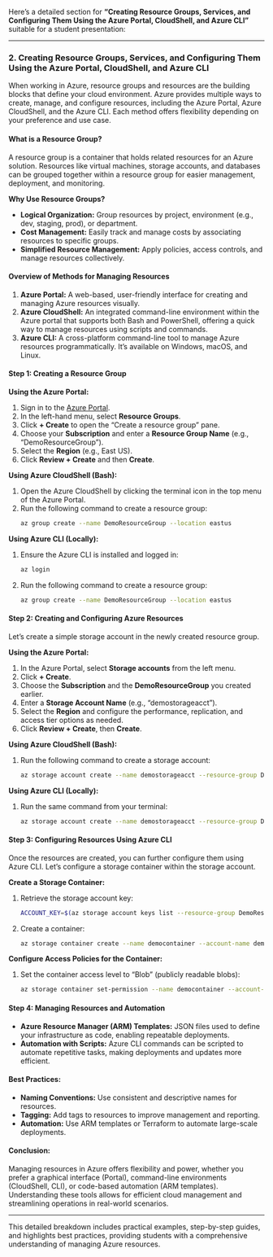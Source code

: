 Here’s a detailed section for **“Creating Resource Groups, Services, and Configuring Them Using the Azure Portal, CloudShell, and Azure CLI”** suitable for a student presentation:

---

### **2. Creating Resource Groups, Services, and Configuring Them Using the Azure Portal, CloudShell, and Azure CLI**

When working in Azure, resource groups and resources are the building blocks that define your cloud environment. Azure provides multiple ways to create, manage, and configure resources, including the Azure Portal, Azure CloudShell, and the Azure CLI. Each method offers flexibility depending on your preference and use case.

#### **What is a Resource Group?**
A resource group is a container that holds related resources for an Azure solution. Resources like virtual machines, storage accounts, and databases can be grouped together within a resource group for easier management, deployment, and monitoring.

**Why Use Resource Groups?**
- **Logical Organization:** Group resources by project, environment (e.g., dev, staging, prod), or department.
- **Cost Management:** Easily track and manage costs by associating resources to specific groups.
- **Simplified Resource Management:** Apply policies, access controls, and manage resources collectively.

#### **Overview of Methods for Managing Resources**

1. **Azure Portal:** A web-based, user-friendly interface for creating and managing Azure resources visually.
2. **Azure CloudShell:** An integrated command-line environment within the Azure portal that supports both Bash and PowerShell, offering a quick way to manage resources using scripts and commands.
3. **Azure CLI:** A cross-platform command-line tool to manage Azure resources programmatically. It’s available on Windows, macOS, and Linux.

#### **Step 1: Creating a Resource Group**

**Using the Azure Portal:**
1. Sign in to the [Azure Portal](https://portal.azure.com).
2. In the left-hand menu, select **Resource Groups**.
3. Click **+ Create** to open the “Create a resource group” pane.
4. Choose your **Subscription** and enter a **Resource Group Name** (e.g., “DemoResourceGroup”).
5. Select the **Region** (e.g., East US).
6. Click **Review + Create** and then **Create**.

**Using Azure CloudShell (Bash):**
1. Open the Azure CloudShell by clicking the terminal icon in the top menu of the Azure Portal.
2. Run the following command to create a resource group:
   ```bash
   az group create --name DemoResourceGroup --location eastus
   ```

**Using Azure CLI (Locally):**
1. Ensure the Azure CLI is installed and logged in:
   ```bash
   az login
   ```
2. Run the following command to create a resource group:
   ```bash
   az group create --name DemoResourceGroup --location eastus
   ```

#### **Step 2: Creating and Configuring Azure Resources**

Let’s create a simple storage account in the newly created resource group.

**Using the Azure Portal:**
1. In the Azure Portal, select **Storage accounts** from the left menu.
2. Click **+ Create**.
3. Choose the **Subscription** and the **DemoResourceGroup** you created earlier.
4. Enter a **Storage Account Name** (e.g., “demostorageacct”).
5. Select the **Region** and configure the performance, replication, and access tier options as needed.
6. Click **Review + Create**, then **Create**.

**Using Azure CloudShell (Bash):**
1. Run the following command to create a storage account:
   ```bash
   az storage account create --name demostorageacct --resource-group DemoResourceGroup --location eastus --sku Standard_LRS
   ```

**Using Azure CLI (Locally):**
1. Run the same command from your terminal:
   ```bash
   az storage account create --name demostorageacct --resource-group DemoResourceGroup --location eastus --sku Standard_LRS
   ```

#### **Step 3: Configuring Resources Using Azure CLI**

Once the resources are created, you can further configure them using Azure CLI. Let’s configure a storage container within the storage account.

**Create a Storage Container:**
1. Retrieve the storage account key:
   ```bash
   ACCOUNT_KEY=$(az storage account keys list --resource-group DemoResourceGroup --account-name demostorageacct --query '[0].value' --output tsv)
   ```
2. Create a container:
   ```bash
   az storage container create --name democontainer --account-name demostorageacct --account-key $ACCOUNT_KEY
   ```

**Configure Access Policies for the Container:**
1. Set the container access level to “Blob” (publicly readable blobs):
   ```bash
   az storage container set-permission --name democontainer --account-name demostorageacct --account-key $ACCOUNT_KEY --public-access blob
   ```

#### **Step 4: Managing Resources and Automation**

- **Azure Resource Manager (ARM) Templates:** JSON files used to define your infrastructure as code, enabling repeatable deployments.
- **Automation with Scripts:** Azure CLI commands can be scripted to automate repetitive tasks, making deployments and updates more efficient.

#### **Best Practices:**
- **Naming Conventions:** Use consistent and descriptive names for resources.
- **Tagging:** Add tags to resources to improve management and reporting.
- **Automation:** Use ARM templates or Terraform to automate large-scale deployments.

#### **Conclusion:**
Managing resources in Azure offers flexibility and power, whether you prefer a graphical interface (Portal), command-line environments (CloudShell, CLI), or code-based automation (ARM templates). Understanding these tools allows for efficient cloud management and streamlining operations in real-world scenarios.

---

This detailed breakdown includes practical examples, step-by-step guides, and highlights best practices, providing students with a comprehensive understanding of managing Azure resources.